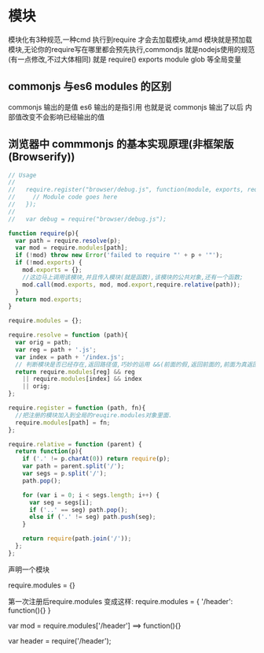 # 模块

 模块化有3种规范,一种cmd 执行到require 才会去加载模块,amd 模块就是预加载模块,无论你的require写在哪里都会预先执行,commondjs 就是nodejs使用的规范(有一点修改,不过大体相同) 就是 require() exports module glob 等全局变量

## commonjs 与es6 modules 的区别

  commonjs 输出的是值 es6 输出的是指引用 也就是说 commonjs 输出了以后 内部值改变不会影响已经输出的值

## 浏览器中 commmonjs 的基本实现原理(非框架版(Browserify))

```js
// Usage
//
//   require.register("browser/debug.js", function(module, exports, require){
//     // Module code goes here
//   });
//
//   var debug = require("browser/debug.js");

function require(p){
  var path = require.resolve(p);
  var mod = require.modules[path];
  if (!mod) throw new Error('failed to require "' + p + '"');
  if (!mod.exports) {
    mod.exports = {};
    //这边马上调用该模块,并且传入模块(就是函数),该模块的公共对象,还有一个函数;
    mod.call(mod.exports, mod, mod.export,require.relative(path));
  }
  return mod.exports;
}

require.modules = {};

require.resolve = function (path){
  var orig = path;
  var reg = path + '.js';
  var index = path + '/index.js';
  // 判断模块是否已经存在,返回路径值,巧妙的运用 &&(前面的假,返回前面的,前面为真返回后面的) ||(前面的为假,返回后面的,前面的真返回前面的)
  return require.modules[reg] && reg
    || require.modules[index] && index
    || orig;
};

require.register = function (path, fn){
  //把注册的模块加入到全局的reuqire.modules对象里面.
  require.modules[path] = fn;
};

require.relative = function (parent) {
  return function(p){
    if ('.' != p.charAt(0)) return require(p);
    var path = parent.split('/');
    var segs = p.split('/');
    path.pop();

    for (var i = 0; i < segs.length; i++) {
      var seg = segs[i];
      if ('..' == seg) path.pop();
      else if ('.' != seg) path.push(seg);
    }

    return require(path.join('/'));
  };
};
```

声明一个模块

require.modules = {}

第一次注册后require.modules 变成这样:
require.modules = {
  '/header': function(){}
}

var mod = require.modules['/header'] ==> function(){}

var header = require('/header');

